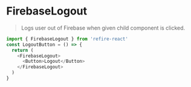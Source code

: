 # FirebaseLogout

> Logs user out of Firebase when given child component is clicked.

```js
import { FirebaseLogout } from 'refire-react'
const LogoutButton = () => {
  return (
    <FirebaseLogout>
      <Button>Logout</Button>
    </FirebaseLogout>
  )
}
```

